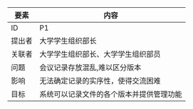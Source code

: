 | 要素 | 内容 |
| --- | --- |
| ID | P1 |
| 提出者 | 大学学生组织部长 |
| 关联者 | 大学学生组织部长、大学学生组织部员 |
| 问题 | 会议记录存放混乱,难以区分版本 |
| 影响 | 无法确定记录的实序性，使得交流困难 |
| 目标 | 系统可以记录文件的各个版本并提供管理功能 |


